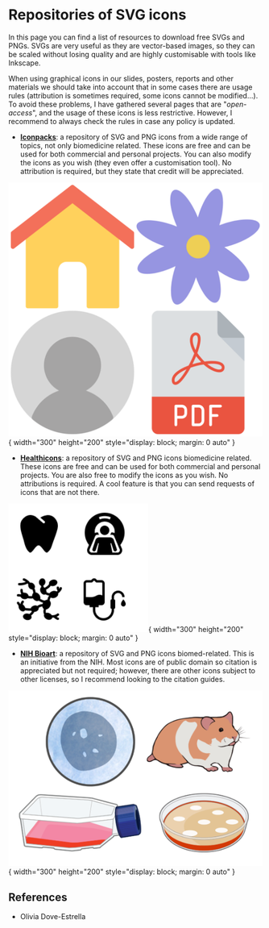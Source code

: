 # Repositories of SVG icons

In this page you can find a list of resources to download free SVGs and PNGs. SVGs are very useful as they are vector-based images, so they can be scaled without losing quality and are highly customisable with tools like Inkscape.

When using graphical icons in our slides, posters, reports and other materials we should take into account that in some cases there are usage rules (attribution is sometimes required, some icons cannot be modified...). To avoid these problems, I have gathered several pages that are "_open-access_", and the usage of these icons is less restrictive. However, I recommend to always check the rules in case any policy is updated.

-   [**Iconpacks**](https://www.iconpacks.net): a repository of SVG and PNG icons from a wide range of topics, not only biomedicine related. These icons are free and can be used for both commercial and personal projects. You can also modify the icons as you wish (they even offer a customisation tool). No attribution is required, but they state that credit will be appreciated.

![Examples from Iconpacks](../../assets/images/icon_pack_collage.png){ width="300" height="200" style="display: block; margin: 0 auto" }

-   [**Healthicons**](https://healthicons.org): a repository of SVG and PNG icons biomedicine related. These icons are free and can be used for both commercial and personal projects. You are also free to modify the icons as you wish. No attributions is required. A cool feature is that you can send requests of icons that are not there.

![Examples from Healthicons](../../assets/images/health_icons_collage.png){ width="300" height="200" style="display: block; margin: 0 auto" }

-   [**NIH Bioart**](https://bioart.niaid.nih.gov): a repository of SVG and PNG icons biomed-related. This is an initiative from the NIH. Most icons are of public domain so citation is appreciated but not required; however, there are other icons subject to other licenses, so I recommend looking to the citation guides.

![Examples from NIH Bioart](../../assets/images/nih_bioart_collage.png){ width="300" height="200" style="display: block; margin: 0 auto" }

## References

-   Olivia Dove-Estrella
